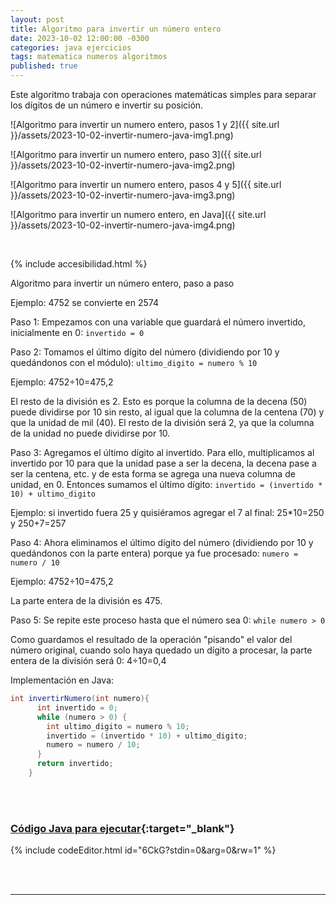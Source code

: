 ```yaml
---
layout: post
title: Algoritmo para invertir un número entero
date: 2023-10-02 12:00:00 -0300
categories: java ejercicios
tags: matematica numeros algoritmos
published: true
---
```


Este algoritmo trabaja con operaciones matemáticas simples para separar los dígitos de un número e invertir su posición.

![Algoritmo para invertir un numero entero, pasos 1 y 2]({{ site.url }}/assets/2023-10-02-invertir-numero-java-img1.png)

![Algoritmo para invertir un numero entero, paso 3]({{ site.url }}/assets/2023-10-02-invertir-numero-java-img2.png)

![Algoritmo para invertir un numero entero, pasos 4 y 5]({{ site.url }}/assets/2023-10-02-invertir-numero-java-img3.png)

![Algoritmo para invertir un numero entero, en Java]({{ site.url }}/assets/2023-10-02-invertir-numero-java-img4.png)


&nbsp;

{% include accesibilidad.html %}

Algoritmo para invertir un número entero, paso a paso

Ejemplo: 4752 se convierte en 2574

Paso 1: Empezamos con una variable que guardará el número invertido, inicialmente en 0: `invertido = 0`

Paso 2: Tomamos el último dígito del número (dividiendo por 10 y quedándonos con el módulo): `ultimo_digito = numero % 10`

Ejemplo: 4752÷10=475,2

El resto de la división es 2. Esto es porque la columna de la decena (50) puede dividirse por 10 sin resto, al igual que la columna de la centena (70) y que la unidad de mil (40). El resto de la división será 2, ya que la columna de la unidad no puede dividirse por 10.

Paso 3: Agregamos el último dígito al invertido. Para ello, multiplicamos al invertido por 10 para que la unidad pase a ser la decena, la decena pase a ser la centena, etc. y de esta forma se agrega una nueva columna de unidad, en 0. Entonces sumamos el último dígito: `invertido = (invertido * 10) + ultimo_digito`

Ejemplo: si invertido fuera 25 y quisiéramos agregar el 7 al final: 25*10=250 y 250+7=257

Paso 4: Ahora eliminamos el último dígito del número (dividiendo por 10 y quedándonos con la parte entera) porque ya fue procesado: `numero = numero / 10` 

Ejemplo: 4752÷10=475,2

La parte entera de la división es 475.

Paso 5: Se repite este proceso hasta que el número sea 0: `while numero > 0`

Como guardamos el resultado de la operación "pisando" el valor del número original, cuando solo haya quedado un dígito a procesar, la parte entera de la división será 0: 4÷10=0,4

Implementación en Java:

```java
int invertirNumero(int numero){
      int invertido = 0;
      while (numero > 0) {
        int ultimo_digito = numero % 10;
        invertido = (invertido * 10) + ultimo_digito;
        numero = numero / 10;
      }    
      return invertido;
    }
```

</div></details>
<br />&nbsp;

### [Código Java para ejecutar](https://jdoodle.com/a/6CkG){:target="_blank"}

{% include codeEditor.html id="6CkG?stdin=0&arg=0&rw=1" %}

<br />&nbsp;

<hr />
